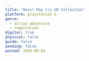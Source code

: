 ```yaml
---
title: 'Devil May Cry HD Collection'
platform: playstation-3
genre:
  - action-adventure
  - compilation
digital: true
physical: false
guide: false
pending: false
posted: 2016-09-04
---
```


